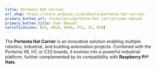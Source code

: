 ```yaml
---
title: Portenta Hat Carrier
url_shop: https://store.arduino.cc/products/portenta-hat-carrier
primary_button_url: /tutorials/portenta-hat-carrier/user-manual
primary_button_title: User Manual
certifications: [CE, UKCA, RoHS, FCC, IC, RCM]
---
```


The **Portenta Hat Carrier** is an innovative solution enabling multiple robotics, industrial, and building automation projects. Combined with the Portenta X8, H7, or C33 boards, it evolves into a powerful industrial platform, further complemented by its compatibility with **Raspberry Pi® Hats**.
